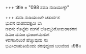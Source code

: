 +++
title = "098 ಸವಡಿ ನುಡಿಯುಣ್ಟೇ"

+++
ಸವಡಿ ನುಡಿಯುಂಟೇ ಚತುರ್ದಶ  
ಭುವನ ದಾಹವದಕ್ಷವೀ ಬಾ  
ಣವನು ಕೊಟ್ಟೆನು ಮಗನೆ ಬೊಮ್ಮಶಿರೋಮಹಾಶರವ   
ದಿವಿಜ ದನುಜ ಭುಜಂಗಮಾದಿಗ  
ಳವಗಡಿಸಲುರೆ ಹೆಚ್ಚುವುದು ಸಂ  
ಭವಿಸಿದಾಹುತಿಯೆಂದು ಶರವುದ್ದಂಡ ಬಲವೆಂದ     ॥98॥